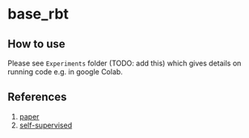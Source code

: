 # base_rbt


<!-- WARNING: THIS FILE WAS AUTOGENERATED! DO NOT EDIT! -->

## How to use

Please see `Experiments` folder (TODO: add this) which gives details on
running code e.g. in google Colab.

## References

1.  [paper](link-to-paper)
2.  [self-supervised](https://github.com/KeremTurgutlu/self_supervised)
